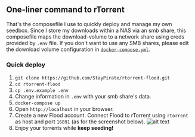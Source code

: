## One-liner command to rTorrent

That's the composefile I use to quickly deploy and manage my own seedbox. Since I store my downloads within a NAS via an smb share, this composefile maps the download-volume to a network share using creds provided by `.env` file. If you don't want to use any SMB shares, please edit the download volume configuration in [`docker-compose.yml`](docker-compose.yml).

### Quick deploy
1. `git clone https://github.com/StayPirate/rtorrent-flood.git`  
2. `cd rtorrent-flood`
3. `cp .env.example .env`  
4. Change information in `.env` with your smb share's data.
5. `docker-compose up`
6. Open `http://localhost` in your browser.
7. Create a new Flood account. Connect Flood to rTorrent using `rtorrent` as host and port `16891` (as for the screenshot below).
    ![alt text](https://s5.nofilecdn.io/g/tZiZkxmJAfscqJiYGpwmihH34rGZeWW924QmJ7i7yLabNKz7RIkQ02d2UfXgywm9/p/flood.png "Flood Account Creation")  
8. Enjoy your torrents while **keep seeding!**
